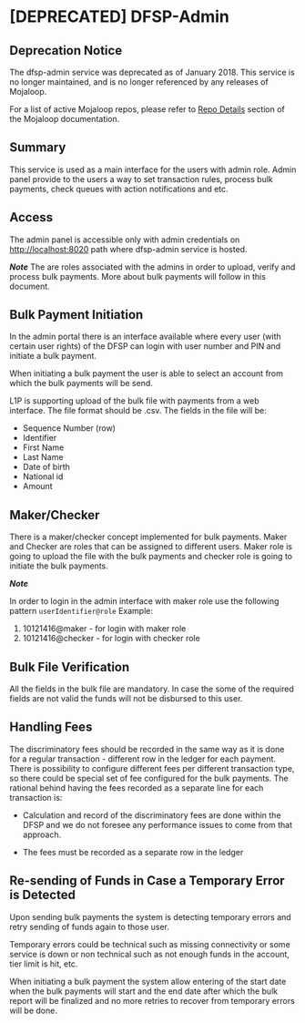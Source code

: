 # [DEPRECATED] DFSP-Admin

## Deprecation Notice

The dfsp-admin service was deprecated as of January 2018. This service is no longer maintained, and is no longer referenced by any releases of Mojaloop.

For a list of active Mojaloop repos, please refer to [Repo Details](https://mojaloop.io/documentation/repositories/) section of the Mojaloop documentation.


## Summary ##

This service is used as a main interface for the users with admin role. Admin panel provide to the users a way to set transaction rules, process bulk payments, check queues with action notifications and etc. 

## Access

The admin panel is accessible only with admin credentials on [http://localhost:8020](http://localhost:8020 "http://localhost:8020") path where dfsp-admin service is hosted.

***Note***
The are roles associated with the admins in order to upload, verify and process bulk payments. More about bulk payments will follow in this document. 


## Bulk Payment Initiation

In the admin portal there is an interface available where every user (with certain user rights) of the DFSP can login with user number and PIN and initiate a bulk payment.

When initiating a bulk payment the user is able to select an account from which the bulk payments will be send.

L1P is supporting upload of the bulk file with payments from a web interface. The file format should be .csv. The fields in the file will be:

- Sequence Number (row)
- Identifier
- First Name
- Last Name
- Date of birth
- National id
- Amount

## Maker/Checker

There is a maker/checker concept implemented for bulk payments. Maker and Checker are roles that can be assigned to different users. Maker role is going to upload the file with the bulk payments and checker role is going to initiate the bulk payments.

***Note*** 

In order to login in the admin interface with maker role use the following pattern `userIdentifier@role`
Example: 
1. 10121416@maker - for login with maker role
2. 10121416@checker - for login with checker role

## Bulk File Verification

All the fields in the bulk file are mandatory. In case the some of the required fields are not valid the funds will not be disbursed to this user.

## Handling Fees

The discriminatory fees should be recorded in the same way as it is done for a regular transaction - different row in the ledger for each payment. There is possibility to configure different fees per different transaction type, so there could be special set of fee configured for the bulk payments.
The rational behind having the fees recorded as a separate line for each transaction is:

- Calculation and record of the discriminatory fees are done within the DFSP and we do not foresee any performance issues to come from that approach.

- The fees must be recorded as a separate row in the ledger

## Re-sending of Funds in Case a Temporary Error is Detected

Upon sending bulk payments the system is detecting temporary errors and retry sending of funds again to those user.

Temporary errors could be technical such as missing connectivity or some service is down or non technical such as not enough funds in the account, tier limit is hit, etc.

When initiating a bulk payment the system allow entering of the start date when the bulk payments will start and the end date after which the bulk report will be finalized and no more retries to recover from temporary errors will be done.
